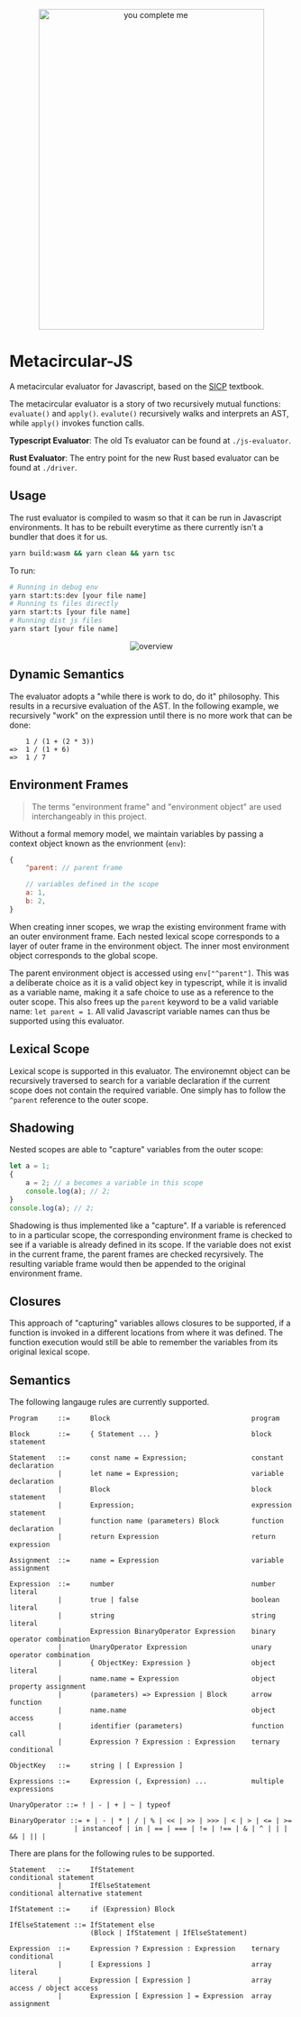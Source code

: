<p align="center">
  <img width="400" height="569" src="/assets/batman-joker.jpg" alt="you complete me">
</p>

# Metacircular-JS

A metacircular evaluator for Javascript, based on the [SICP](https://mitpress.mit.edu/9780262543231/structure-and-interpretation-of-computer-programs/) textbook.

The metacircular evaluator is a story of two recursively mutual functions: `evaluate()` and `apply()`. `evalute()` recursively walks and interprets an AST, while `apply()` invokes function calls.

**Typescript Evaluator**: The old Ts evaluator can be found at `./js-evaluator`.

**Rust Evaluator**: The entry point for the new Rust based evaluator can be found at `./driver`.

## Usage

The rust evaluator is compiled to wasm so that it can be run in Javascript environments. It has to be rebuilt everytime as there currently isn't a bundler that does it for us.
```sh
yarn build:wasm && yarn clean && yarn tsc
```

To run:
```sh
# Running in debug env
yarn start:ts:dev [your file name]
# Running ts files directly
yarn start:ts [your file name]
# Running dist js files
yarn start [your file name]
```

<p align="center">
  <img src="/assets/overview.png" alt="overview">
</p>

## Dynamic Semantics

The evaluator adopts a "while there is work to do, do it" philosophy. This results in a recursive evaluation of the AST. In the following example, we recursively "work" on the expression until there is no more work that can be done:

```
    1 / (1 + (2 * 3))
=>  1 / (1 + 6)
=>  1 / 7
```

## Environment Frames

> The terms "environment frame" and "environment object" are used interchangeably in this project.

Without a formal memory model, we maintain variables by passing a context object known as the envrionment (`env`):

```js
{
    ^parent: // parent frame

    // variables defined in the scope
    a: 1,
    b: 2,
}
```

When creating inner scopes, we wrap the existing environment frame with an outer environment frame. Each nested lexical scope corresponds to a layer of outer frame in the environment object. The inner most environment object corresponds to the global scope.

The parent environment object is accessed using `env["^parent"]`. This was a deliberate choice as it is a valid object key in typescript, while it is invalid as a variable name, making it a safe choice to use as a reference to the outer scope. This also frees up the `parent` keyword to be a valid variable name: `let parent = 1`. All valid Javascript variable names can thus be supported using this evaluator.

## Lexical Scope

Lexical scope is supported in this evaluator. The environemnt object can be recursively traversed to search for a variable declaration if the current scope does not contain the required variable. One simply has to follow the `^parent` reference to the outer scope.

## Shadowing

Nested scopes are able to "capture" variables from the outer scope:

```js
let a = 1;
{
	a = 2; // a becomes a variable in this scope
	console.log(a); // 2;
}
console.log(a); // 2;
```

Shadowing is thus implemented like a "capture". If a variable is referenced to in a particular scope, the corresponding environment frame is checked to see if a variable is already defined in its scope. If the variable does not exist in the current frame, the parent frames are checked recyrsively. The resulting variable frame would then be appended to the original environment frame.

## Closures

This approach of "capturing" variables allows closures to be supported, if a function is invoked in a different locations from where it was defined. The function execution would still be able to remember the variables from its original lexical scope.

## Semantics

The following langauge rules are currently supported.

```
Program     ::=     Block                                   program

Block       ::=     { Statement ... }                       block statement

Statement   ::=     const name = Expression;                constant declaration
            |       let name = Expression;                  variable declaration
            |       Block                                   block statement
            |       Expression;                             expression statement
            |       function name (parameters) Block        function declaration
            |       return Expression                       return expression

Assignment  ::=     name = Expression                       variable assignment

Expression  ::=     number                                  number literal
            |       true | false                            boolean literal
            |       string                                  string literal
            |       Expression BinaryOperator Expression    binary operator combination
            |       UnaryOperator Expression                unary operator combination
            |       { ObjectKey: Expression }               object literal
            |       name.name = Expression                  object property assignment
            |       (parameters) => Expression | Block      arrow function
            |       name.name                               object access
            |       identifier (parameters)					function call
            |       Expression ? Expression : Expression    ternary conditional

ObjectKey   ::=     string | [ Expression ]

Expressions ::=     Expression (, Expression) ...           multiple expressions

UnaryOperator ::= ! | - | + | ~ | typeof

BinaryOperator ::= + | - | * | / | % | << | >> | >>> | < | > | <= | >=
                | instanceof | in | == | === | != | !== | & | ^ | | | && | || |
```

There are plans for the following rules to be supported.

```
Statement   ::=     IfStatement                             conditional statement
            |       IfElseStatement                         conditional alternative statement

IfStatement ::=     if (Expression) Block

IfElseStatement ::= IfStatement else
                    (Block | IfStatement | IfElseStatement)

Expression  ::=     Expression ? Expression : Expression    ternary conditional
            |       [ Expressions ]                         array literal
            |       Expression [ Expression ]               array access / object access
            |       Expression [ Expression ] = Expression  array assignment

```
